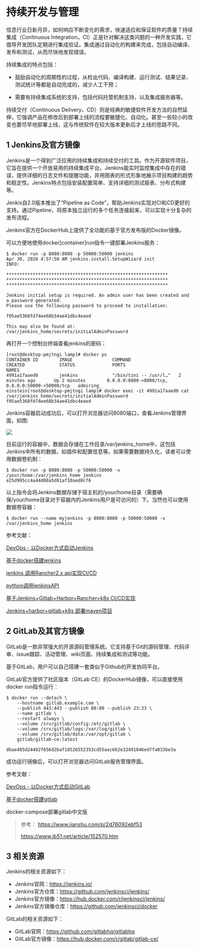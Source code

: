 # 持续开发与管理

信息行业日新月异，如何响应不断变化的需求，快速适应和保证软件的质量？持续集成（Continuous Integration，CI）正是针对解决这类问题的一种开发实践，它倡导开发团队定期进行集成验证。集成通过自动化的构建来完成，包括自动编译、发布和测试，从而尽快地发现错误。

持续集成的特点包括：

- 鼓励自动化的周期性的过程，从检出代码、编译构建、运行测试、结果记录、测试统计等都是自动完成的，减少人工干预；

- 需要有持续集成系统的支持，包括代码托管机制支持，以及集成服务器等。

持续交付（Continuous Delivery，CD）则是经典的敏捷软件开发方法的自然延伸，它强调产品在修改后到部署上线的流程要敏捷化、自动化。甚至一些较小的改变也要尽早地部署上线，这与传统软件在较大版本更新后才上线的思路不同。

## 1 Jenkins及官方镜像


Jenkins是一个得到广泛应用的持续集成和持续交付的工具。作为开源软件项目，它旨在提供一个开放易用的持续集成平台。Jenkins能实时监控集成中存在的错误，提供详细的日志文件和提醒功能，并用图表的形式形象地展示项目构建的趋势和稳定性。Jenkins特点包括安装配置简单、支持详细的测试报表、分布式构建等。

Jenkis自2.0版本推出了“Pipeline as Code”，帮助Jenkins实现对CI和CD更好的支持。通过Pipeline，将原本独立运行的多个任务连接起来，可以实现十分复杂的发布流程。


Jenkins官方在DockerHub上提供了全功能的基于官方发布版的Docker镜像。

可以方便地使用docker[container]run指令一键部署Jenkins服务：

```shell
$ docker run -p 8080:8080 -p 50000:50000 jenkins
Apr 30, 2020 4:57:50 AM jenkins.install.SetupWizard init
INFO: 

*************************************************************
*************************************************************
*************************************************************

Jenkins initial setup is required. An admin user has been created and a password generated.
Please use the following password to proceed to installation:

f05ae5368fd74ee68b34ae41dbc4eaed

This may also be found at: /var/jenkins_home/secrets/initialAdminPassword
```

再打开一个控制台终端查看jenkins的密码：

```shell
[root@desktop-pmjtngi lamp]# docker ps
CONTAINER ID        IMAGE               COMMAND                  CREATED             STATUS              PORTS                                              NAMES
4991a17aaed0        jenkins             "/bin/tini -- /usr/l…"   2 minutes ago       Up 2 minutes        0.0.0.0:8080->8080/tcp, 0.0.0.0:50000->50000/tcp   admiring_
einstein[root@desktop-pmjtngi lamp]# docker exec -it 4991a17aaed0 cat /var/jenkins_home/secrets/initialAdminPassword
f05ae5368fd74ee68b34ae41dbc4eaed
```



Jenkins容器启动成功后，可以打开浏览器访问8080端口，查看Jenkins管理界面，如图:

![](../_static/docker_jenkins004.png)



目前运行的容器中，数据会存储在工作目录/var/jenkins_home中，这包括Jenkins中所有的数据，如插件和配置信息等。如果需要数据持久化，读者可以使用数据卷机制：

```shell
$ docker run -p 8080:8080 -p 50000:50000 -v /your/home:/var/jenkins_home jenkins
e25d995cc4a44d08a5d81af10aed0cf6
```

以上指令会将Jenkins数据存储于宿主机的/your/home目录（需要确保/your/home目录对于容器内的Jenkins用户是可访问的）下。当然也可以使用数据卷容器：

```shell
$ docker run --name myjenkins -p 8080:8080 -p 50000:50000 -v /var/jenkins_home jenkins
```

参考文献：

[DevOps - 以Docker方式启动Jenkins](https://www.cnblogs.com/anliven/p/11893316.html)

[基于docker搭建jenkins](https://www.cnblogs.com/xiao987334176/p/13373198.html)

[jenkins 调用Rancher2.x api实现CI/CD](https://www.cnblogs.com/xiao987334176/p/13180819.html)

[python调用jenkinsAPI](https://www.cnblogs.com/xiao987334176/p/13140005.html)

[基于Jenkins+Gitlab+Harbor+Rancher+k8s CI/CD实现](https://www.cnblogs.com/xiao987334176/p/13074198.html)

[Jenkins+harbor+gitlab+k8s 部署maven项目](https://www.cnblogs.com/xiao987334176/p/11434849.html)

## 2 GitLab及其官方镜像


GitLab是一款非常强大的开源源码管理系统。它支持基于Git的源码管理、代码评审、issue跟踪、活动管理、wiki页面、持续集成和测试等功能。

基于GitLab，用户可以自己搭建一套类似于Github的开发协同平台。

GitLab官方提供了社区版本（GitLab CE）的DockerHub镜像，可以直接使用docker run指令运行：

```shell
$ docker run --detach \
    --hostname gitlab.example.com \
    --publish 443:443 --publish 80:80 --publish 23:23 \
    --name gitlab \
    --restart always \
    --volume /srv/gitlab/config:/etc/gitlab \
    --volume /srv/gitlab/logs:/var/log/gitlab \
    --volume /srv/gitlab/data:/var/opt/gitlab \
    gitlab/gitlab-ce:latest
    
dbae485d24492f656d2baf18526552353cd55aac662e32491046ed7fa033be3a
```

成功运行镜像后，可以打开浏览器访问GitLab服务管理界面。


参考文献：

[DevOps - 以Docker方式启动GitLab](https://www.cnblogs.com/anliven/p/12070966.html)

[基于docker搭建gitlab](https://www.cnblogs.com/xiao987334176/p/13372837.html)





docker-compose部署gitlab中文版

> 参考：
> https://www.jianshu.com/p/2d76092ebf53
> 
> https://www.jb51.net/article/152570.htm



## 3 相关资源

Jenkins的相关资源如下：

- Jenkins官网：https://jenkins.io/ 
- Jenkins官方仓库：https://github.com/jenkinsci/jenkins/
- Jenkins官方镜像：https://hub.docker.com/r/jenkinsci/jenkins/
- Jenkins官方镜像仓库：https://github.com/jenkinsci/docker



GitLab的相关资源如下：

- GitLab官网：https://github.com/gitlabhq/gitlabhq
- GitLab官方镜像：https://hub.docker.com/r/gitlab/gitlab-ce/

